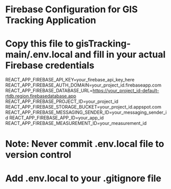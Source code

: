 # Firebase Configuration for GIS Tracking Application
# Copy this file to gisTracking-main/.env.local and fill in your actual Firebase credentials

REACT_APP_FIREBASE_API_KEY=your_firebase_api_key_here
REACT_APP_FIREBASE_AUTH_DOMAIN=your_project_id.firebaseapp.com
REACT_APP_FIREBASE_DATABASE_URL=https://your_project_id-default-rtdb.region.firebasedatabase.app
REACT_APP_FIREBASE_PROJECT_ID=your_project_id
REACT_APP_FIREBASE_STORAGE_BUCKET=your_project_id.appspot.com
REACT_APP_FIREBASE_MESSAGING_SENDER_ID=your_messaging_sender_id
REACT_APP_FIREBASE_APP_ID=your_app_id
REACT_APP_FIREBASE_MEASUREMENT_ID=your_measurement_id

# Note: Never commit .env.local file to version control
# Add .env.local to your .gitignore file
